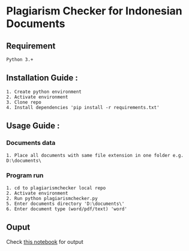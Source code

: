 # Plagiarism Checker for Indonesian Documents

## Requirement
    Python 3.+

## Installation Guide :
    1. Create python environment
    2. Activate environment
    3. Clone repo
    4. Install dependencies 'pip install -r requirements.txt'

## Usage Guide :
### Documents data

    1. Place all documents with same file extension in one folder e.g. D:\documents\

### Program run 

    1. cd to plagiarismchecker local repo
    2. Activate environment
    2. Run python plagiarismchecker.py
    5. Enter documents directory 'D:\documents\'
    6. Enter document type (word/pdf/text) 'word'

## Ouput
Check [this notebook](https://github.com/mdsatria/plagiarismchecker/blob/master/plagiarismchecker.ipynb) for output